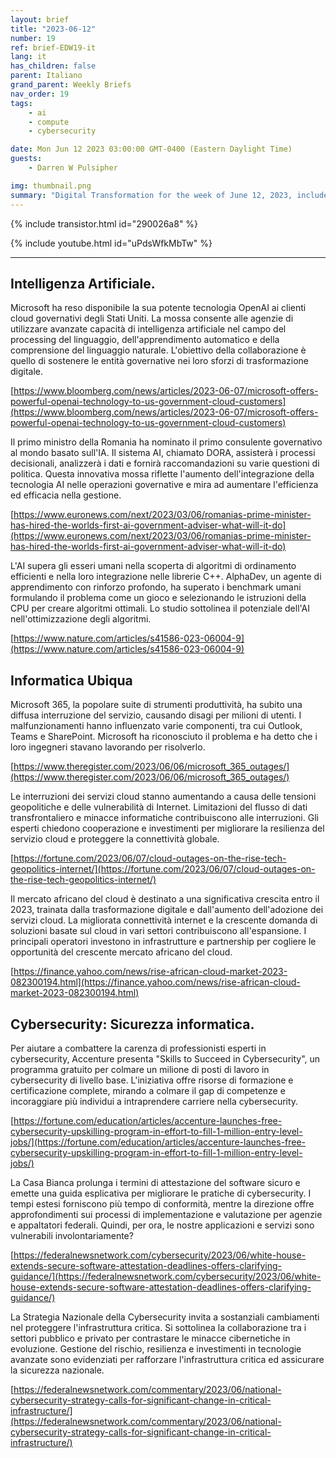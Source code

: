 ```yaml
---
layout: brief
title: "2023-06-12"
number: 19
ref: brief-EDW19-it
lang: it
has_children: false
parent: Italiano
grand_parent: Weekly Briefs
nav_order: 19
tags:
    - ai
    - compute
    - cybersecurity

date: Mon Jun 12 2023 03:00:00 GMT-0400 (Eastern Daylight Time)
guests:
    - Darren W Pulsipher

img: thumbnail.png
summary: "Digital Transformation for the week of June 12, 2023, includes a 1 million cyber force development, many cloud outages, and AI writing code going into the C++ standard library."
---
```


{% include transistor.html id="290026a8" %}



{% include youtube.html id="uPdsWfkMbTw" %}

---

## Intelligenza Artificiale.

Microsoft ha reso disponibile la sua potente tecnologia OpenAI ai clienti cloud governativi degli Stati Uniti. La mossa consente alle agenzie di utilizzare avanzate capacità di intelligenza artificiale nel campo del processing del linguaggio, dell'apprendimento automatico e della comprensione del linguaggio naturale. L'obiettivo della collaborazione è quello di sostenere le entità governative nei loro sforzi di trasformazione digitale.

[https://www.bloomberg.com/news/articles/2023-06-07/microsoft-offers-powerful-openai-technology-to-us-government-cloud-customers](https://www.bloomberg.com/news/articles/2023-06-07/microsoft-offers-powerful-openai-technology-to-us-government-cloud-customers)

Il primo ministro della Romania ha nominato il primo consulente governativo al mondo basato sull'IA. Il sistema AI, chiamato DORA, assisterà i processi decisionali, analizzerà i dati e fornirà raccomandazioni su varie questioni di politica. Questa innovativa mossa riflette l'aumento dell'integrazione della tecnologia AI nelle operazioni governative e mira ad aumentare l'efficienza ed efficacia nella gestione.

[https://www.euronews.com/next/2023/03/06/romanias-prime-minister-has-hired-the-worlds-first-ai-government-adviser-what-will-it-do](https://www.euronews.com/next/2023/03/06/romanias-prime-minister-has-hired-the-worlds-first-ai-government-adviser-what-will-it-do)

L'AI supera gli esseri umani nella scoperta di algoritmi di ordinamento efficienti e nella loro integrazione nelle librerie C++. AlphaDev, un agente di apprendimento con rinforzo profondo, ha superato i benchmark umani formulando il problema come un gioco e selezionando le istruzioni della CPU per creare algoritmi ottimali. Lo studio sottolinea il potenziale dell'AI nell'ottimizzazione degli algoritmi.

[https://www.nature.com/articles/s41586-023-06004-9](https://www.nature.com/articles/s41586-023-06004-9)

## Informatica Ubiqua

Microsoft 365, la popolare suite di strumenti produttività, ha subito una diffusa interruzione del servizio, causando disagi per milioni di utenti. I malfunzionamenti hanno influenzato varie componenti, tra cui Outlook, Teams e SharePoint. Microsoft ha riconosciuto il problema e ha detto che i loro ingegneri stavano lavorando per risolverlo.

[https://www.theregister.com/2023/06/06/microsoft_365_outages/](https://www.theregister.com/2023/06/06/microsoft_365_outages/)

Le interruzioni dei servizi cloud stanno aumentando a causa delle tensioni geopolitiche e delle vulnerabilità di Internet. Limitazioni del flusso di dati transfrontaliero e minacce informatiche contribuiscono alle interruzioni. Gli esperti chiedono cooperazione e investimenti per migliorare la resilienza del servizio cloud e proteggere la connettività globale.

[https://fortune.com/2023/06/07/cloud-outages-on-the-rise-tech-geopolitics-internet/](https://fortune.com/2023/06/07/cloud-outages-on-the-rise-tech-geopolitics-internet/)

Il mercato africano del cloud è destinato a una significativa crescita entro il 2023, trainata dalla trasformazione digitale e dall'aumento dell'adozione dei servizi cloud. La migliorata connettività internet e la crescente domanda di soluzioni basate sul cloud in vari settori contribuiscono all'espansione. I principali operatori investono in infrastrutture e partnership per cogliere le opportunità del crescente mercato africano del cloud.

[https://finance.yahoo.com/news/rise-african-cloud-market-2023-082300194.html](https://finance.yahoo.com/news/rise-african-cloud-market-2023-082300194.html)

## Cybersecurity: Sicurezza informatica.

Per aiutare a combattere la carenza di professionisti esperti in cybersecurity, Accenture presenta "Skills to Succeed in Cybersecurity", un programma gratuito per colmare un milione di posti di lavoro in cybersecurity di livello base. L'iniziativa offre risorse di formazione e certificazione complete, mirando a colmare il gap di competenze e incoraggiare più individui a intraprendere carriere nella cybersecurity.

[https://fortune.com/education/articles/accenture-launches-free-cybersecurity-upskilling-program-in-effort-to-fill-1-million-entry-level-jobs/](https://fortune.com/education/articles/accenture-launches-free-cybersecurity-upskilling-program-in-effort-to-fill-1-million-entry-level-jobs/)

La Casa Bianca prolunga i termini di attestazione del software sicuro e emette una guida esplicativa per migliorare le pratiche di cybersecurity. I tempi estesi forniscono più tempo di conformità, mentre la direzione offre approfondimenti sui processi di implementazione e valutazione per agenzie e appaltatori federali. Quindi, per ora, le nostre applicazioni e servizi sono vulnerabili involontariamente?

[https://federalnewsnetwork.com/cybersecurity/2023/06/white-house-extends-secure-software-attestation-deadlines-offers-clarifying-guidance/](https://federalnewsnetwork.com/cybersecurity/2023/06/white-house-extends-secure-software-attestation-deadlines-offers-clarifying-guidance/)

La Strategia Nazionale della Cybersecurity invita a sostanziali cambiamenti nel proteggere l'infrastruttura critica. Si sottolinea la collaborazione tra i settori pubblico e privato per contrastare le minacce cibernetiche in evoluzione. Gestione del rischio, resilienza e investimenti in tecnologie avanzate sono evidenziati per rafforzare l'infrastruttura critica ed assicurare la sicurezza nazionale.

[https://federalnewsnetwork.com/commentary/2023/06/national-cybersecurity-strategy-calls-for-significant-change-in-critical-infrastructure/](https://federalnewsnetwork.com/commentary/2023/06/national-cybersecurity-strategy-calls-for-significant-change-in-critical-infrastructure/)


